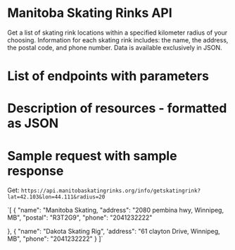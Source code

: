 # Manitoba Skating Rinks API

Get a list of skating rink locations within a specified kilometer radius of your choosing. Information for each skating rink includes: the name, the address, the postal code, and phone number. Data is available exclusively in JSON.

# List of endpoints with parameters

# Description of resources - formatted as JSON

# Sample request with sample response

Get: `https://api.manitobaskatingrinks.org/info/getskatingrink?lat=42.103&lon=44.111&radius=20`

`[
{
   "name": "Manitoba Skating,
   "address": "2080 pembina hwy, Winnipeg, MB",
   "postal": "R3T2G9",
   "phone": "2041232222"

},
{
   "name": "Dakota Skating Rig",
   'address": "61 clayton Drive, Winnipeg, MB",
   "phone": "2041232222"
}
]`

